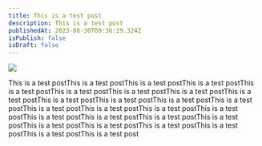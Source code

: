 ```yaml
---
title: This is a test post
description: This is a test post
publishedAt: 2023-08-30T09:36:29.324Z
isPublish: false
isDraft: false
---
```



![](/images/wall_w_frame_01-1024x576.png)

This is a test postThis is a test postThis is a test postThis is a test postThis is a test postThis is a test postThis is a test postThis is a test postThis is a test postThis is a test postThis is a test postThis is a test postThis is a test postThis is a test postThis is a test postThis is a test postThis is a test postThis is a test postThis is a test postThis is a test postThis is a test postThis is a test postThis is a test postThis is a test postThis is a test postThis is a test postThis is a test post